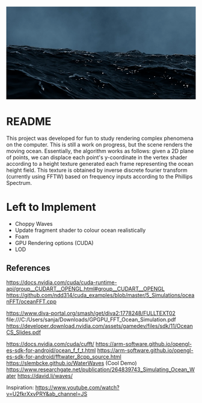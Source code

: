 ![Alt text](./renders/ocean.png?raw=true "Optional Title")

# README

This project was developed for fun to study rendering complex phenomena on the computer. This is still a work on progress, but the scene renders the moving ocean. Essentially, the algorithm works as follows: given a 2D plane of points, we can displace each point's y-coordinate in the vertex shader according to a height texture generated each frame representing the ocean height field. This texture is obtained by inverse discrete fourier transform (currently using FFTW) based on frequency inputs according to the Phillips Spectrum.

# Left to Implement

- Choppy Waves
- Update fragment shader to colour ocean realistically
- Foam
- GPU Rendering options (CUDA)
- LOD

## References

https://docs.nvidia.com/cuda/cuda-runtime-api/group__CUDART__OPENGL.html#group__CUDART__OPENGL
https://github.com/ndd314/cuda_examples/blob/master/5_Simulations/oceanFFT/oceanFFT.cpp

https://www.diva-portal.org/smash/get/diva2:1778248/FULLTEXT02
file:///C:/Users/sanja/Downloads/GPGPU_FFT_Ocean_Simulation.pdf
https://developer.download.nvidia.com/assets/gamedev/files/sdk/11/OceanCS_Slides.pdf

https://docs.nvidia.com/cuda/cufft/
https://arm-software.github.io/opengl-es-sdk-for-android/ocean_f_f_t.html
https://arm-software.github.io/opengl-es-sdk-for-android/fftwater_8cpp_source.html
https://slembcke.github.io/WaterWaves (Cool Demo)
https://www.researchgate.net/publication/264839743_Simulating_Ocean_Water
https://david.li/waves/


Inspiration:
https://www.youtube.com/watch?v=U2fkrXxvPRY&ab_channel=JS
